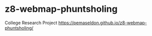 # z8-webmap-phuntsholing
College Research Project
https://pemaseldon.github.io/z8-webmap-phuntsholing/
